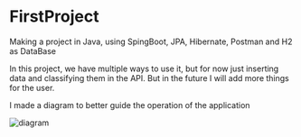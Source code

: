 # FirstProject
Making a project in Java, using SpingBoot, JPA, Hibernate, Postman and H2 as DataBase


In this project, we have multiple ways to use it, but for now just inserting data and classifying them in the API. 
But in the future I will add more things for the user.

I made a diagram to better guide the operation of the application


![diagram](https://user-images.githubusercontent.com/90419609/236011517-7e12d332-9af4-4b7f-9c6e-0ad4098a1a85.png)
